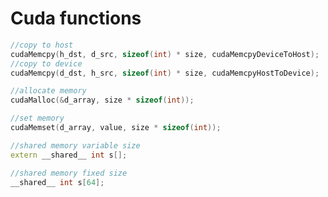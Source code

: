 # Cuda functions

```c++
//copy to host
cudaMemcpy(h_dst, d_src, sizeof(int) * size, cudaMemcpyDeviceToHost);
//copy to device
cudaMemcpy(d_dst, h_src, sizeof(int) * size, cudaMemcpyHostToDevice);
```

```c++
//allocate memory
cudaMalloc(&d_array, size * sizeof(int));
```

```c++
//set memory
cudaMemset(d_array, value, size * sizeof(int));
```

```c++
//shared memory variable size
extern __shared__ int s[];
```

```c++
//shared memory fixed size
__shared__ int s[64];
```